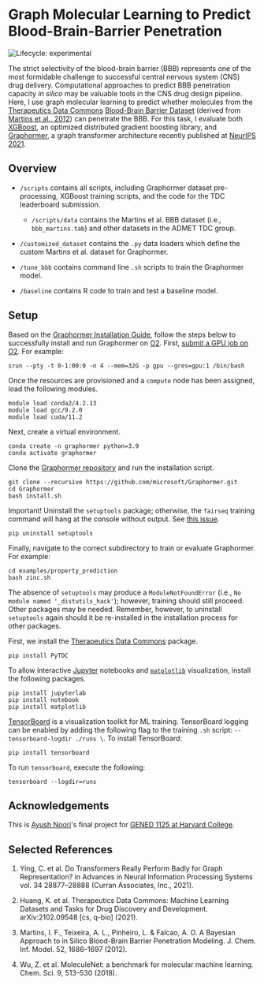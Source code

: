 # Graph Molecular Learning to Predict Blood-Brain-Barrier Penetration 

<!-- badges: start -->

![Lifecycle:
experimental](https://img.shields.io/badge/lifecycle-experimental-orange.svg)

<!-- badges: end -->

The strict selectivity of the blood-brain barrier (BBB) represents one of the most formidable challenge to successful central nervous system (CNS) drug delivery. Computational approaches to predict BBB penetration capacity *in silico* may be valuable tools in the CNS drug design pipeline. Here, I use graph molecular learning to predict whether molecules from the [Therapeutics Data Commons](https://tdcommons.ai) [Blood-Brain Barrier Dataset](https://tdcommons.ai/single_pred_tasks/adme/#bbb-blood-brain-barrier-martins-et-al) (derived from [Martins et al., 2012](https://doi.org/10.1021/ci300124c)) can penetrate the BBB. For this task, I evaluate both [XGBoost](https://xgboost.ai/), an optimized distributed gradient boosting library, and [Graphormer](https://www.microsoft.com/en-us/research/project/graphormer/), a graph transformer architecture recently published at [NeurIPS 2021](https://openreview.net/forum?id=OeWooOxFwDa).

## Overview

* `/scripts` contains all scripts, including Graphormer dataset pre-processing, XGBoost training scripts, and the code for the TDC leaderboard submission.

    * `/scripts/data` contains the Martins et al. BBB dataset (i.e., `bbb_martins.tab`) and other datasets in the ADMET TDC group.

* `/customized_dataset` contains the `.py` data loaders which define the custom Martins et al. dataset for Graphormer.

* `/tune_bbb` contains command line `.sh` scripts to train the Graphormer model.

* `/baseline` contains R code to train and test a baseline model.


## Setup

Based on the [Graphormer Installation Guide](https://graphormer.readthedocs.io/en/latest/Installation-Guide.html), follow the steps below to successfully install and run Graphormer on [O2](https://harvardmed.atlassian.net/wiki/spaces/O2/overview). First, [submit a GPU job on O2](https://harvardmed.atlassian.net/wiki/spaces/O2/pages/1629290761/Using+O2+GPU+resources). For example:

```
srun --pty -t 0-1:00:0 -n 4 --mem=32G -p gpu --gres=gpu:1 /bin/bash
```
Once the resources are provisioned and a `compute` node has been assigned, load the following modules.
```
module load conda2/4.2.13
module load gcc/9.2.0
module load cuda/11.2
```
Next, create a virtual environment.
```
conda create -n graphormer python=3.9
conda activate graphormer
```
Clone the [Graphormer repository](https://github.com/microsoft/Graphormer) and run the installation script.
```
git clone --recursive https://github.com/microsoft/Graphormer.git
cd Graphormer
bash install.sh
```
Important! Uninstall the `setuptools` package; otherwise, the `fairseq` training command will hang at the console without output. See [this issue](https://github.com/microsoft/Graphormer/issues/111).
```
pip uninstall setuptools
```
Finally, navigate to the correct subdirectory to train or evaluate Graphormer. For example:
```
cd examples/property_prediction
bash zinc.sh
```
The absence of `setuptools` may produce a `ModuleNotFoundError` (i.e., `No module named '_distutils_hack'`); however, training should still proceed. Other packages may be needed. Remember, however, to uninstall `setuptools` again should it be re-installed in the installation process for other packages.

First, we  install the [Therapeutics Data Commons](https://tdcommons.ai/start/) package.
```
pip install PyTDC
```
To allow interactive [Jupyter](https://jupyter.org/) notebooks and [`matplotlib`](https://matplotlib.org/) visualization, install the following packages.
```
pip install jupyterlab
pip install notebook
pip install matplotlib
```
[TensorBoard](https://pytorch.org/tutorials/recipes/recipes/tensorboard_with_pytorch.html) is a visualization toolkit for ML training. TensorBoard logging can be enabled by adding the following flag to the training `.sh` script: `--tensorboard-logdir ./runs \`. To install TensorBoard:
```
pip install tensorboard
```
To run `tensorboard`, execute the following:
```
tensorboard --logdir=runs
```

## Acknowledgements

This is [Ayush Noori](mailto:anoori@college.harvard.edu)'s final project for [GENED 1125 at Harvard
College](https://gened1125.github.io/spring2022/).


## Selected References

1. Ying, C. et al. Do Transformers Really Perform Badly for Graph Representation? in Advances in Neural Information Processing Systems vol. 34 28877–28888 (Curran Associates, Inc., 2021).

2. Huang, K. et al. Therapeutics Data Commons: Machine Learning Datasets and Tasks for Drug Discovery and Development. arXiv:2102.09548 [cs, q-bio] (2021).

3. Martins, I. F., Teixeira, A. L., Pinheiro, L. & Falcao, A. O. A Bayesian Approach to in Silico Blood-Brain Barrier Penetration Modeling. J. Chem. Inf. Model. 52, 1686–1697 (2012).

4. Wu, Z. et al. MoleculeNet: a benchmark for molecular machine learning. Chem. Sci. 9, 513–530 (2018).

